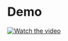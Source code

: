 # Demo

[![Watch the video](../Sample_Capstone/demo/fig/demo.gif)](../Sample_Capstone/demo/fig/video.mp4)
